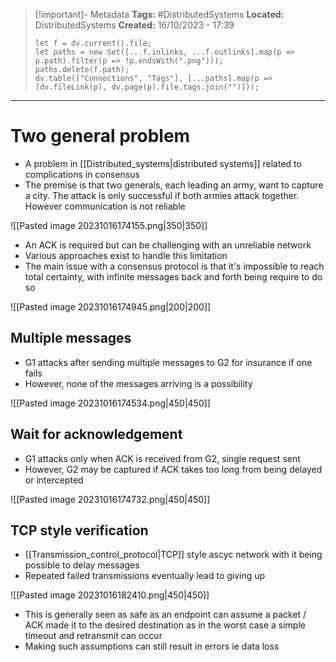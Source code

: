 > [!important]- Metadata
> **Tags:** #DistributedSystems
> **Located:** DistributedSystems
> **Created:** 16/10/2023 - 17:39
> ```dataviewjs
> let f = dv.current().file;
> let paths = new Set([...f.inlinks, ...f.outlinks].map(p => p.path).filter(p => !p.endsWith(".png")));
> paths.delete(f.path);
> dv.table(["Connections", "Tags"], [...paths].map(p => [dv.fileLink(p), dv.page(p).file.tags.join("")]));
> ```

___
# Two general problem
- A problem in [[Distributed_systems|distributed systems]] related to complications in consensus 
- The premise is that two generals, each leading an army, want to capture a city. The attack is only successful if both armies attack together. However communication is not reliable 

![[Pasted image 20231016174155.png|350|350]]

- An ACK is required but can be challenging with an unreliable network 
- Various approaches exist to handle this limitation
- The main issue with a consensus protocol is that it's impossible to reach total certainty, with infinite messages back and forth being require to do so 

![[Pasted image 20231016174945.png|200|200]]
## Multiple messages
- G1 attacks after sending multiple messages to G2 for insurance if one fails
- However, none of the messages arriving is a possibility

![[Pasted image 20231016174534.png|450|450]]

## Wait for acknowledgement
- G1 attacks only when ACK is received from G2, single request sent
- However, G2 may be captured if ACK takes too long from being delayed or intercepted 

![[Pasted image 20231016174732.png|450|450]]

## TCP style verification 
- [[Transmission_control_protocol|TCP]] style ascyc network with it being possible to delay messages 
- Repeated failed transmissions eventually lead to giving up 

![[Pasted image 20231016182410.png|450|450]]

- This is generally seen as safe as an endpoint can assume a packet / ACK made it to the desired destination as in the worst case a simple timeout and retransmit can occur 
- Making such assumptions can still result in errors ie data loss